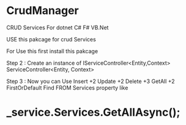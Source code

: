 # CrudManager
CRUD Services For dotnet C# F# VB.Net 

USE this pakcage for crud Services

For Use this first install this pakcage

Step 2 :
Create an instance of
 IServiceController<Entity,Context> 
 ServiceController<Entity, Context>

Step 3 :
 Now you can Use 
 Insert +2
Update +2
Delete +3
GetAll +2 
FirstOrDefault 
Find 
FROM Services property like
<h1>_service.Services.GetAllAsync(); </h1>

